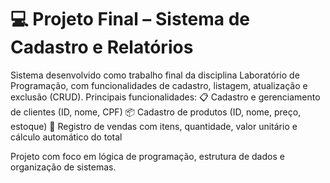 # 💻 Projeto Final – Sistema de Cadastro e Relatórios

<p> Sistema desenvolvido como trabalho final da disciplina Laboratório de Programação, com funcionalidades de cadastro, listagem, atualização e exclusão (CRUD).
Principais funcionalidades:
📋 Cadastro e gerenciamento de clientes (ID, nome, CPF)
📦 Cadastro de produtos (ID, nome, preço, estoque)
🧾 Registro de vendas com itens, quantidade, valor unitário e cálculo automático do total

Projeto com foco em lógica de programação, estrutura de dados e organização de sistemas.
